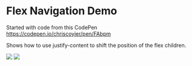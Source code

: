 # Flex Navigation Demo

Started with code from this CodePen
https://codepen.io/chriscoyier/pen/FAbpm

Shows how to use justify-content to shift the position of the flex children.

![](../images/flex-1.png)
![](../images/flex-2.png)



